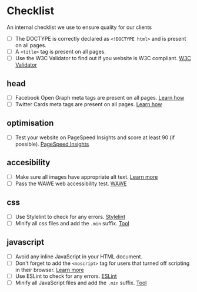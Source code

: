 # Checklist

An internal checklist we use to ensure quality for our clients

- [ ] The DOCTYPE is correctly declared as `<!DOCTYPE html>` and is present on all pages.
- [ ] A `<title>` tag is present on all pages.
- [ ] Use the W3C Validator to find out if you website is W3C compliant. [W3C Validator](https://validator.w3.org)

## head

- [ ] Facebook Open Graph meta tags are present on all pages. [Learn how](resources/open-graph.md)
- [ ] Twitter Cards meta tags are present on all pages. [Learn how](resources/twitter-cards.md)

## optimisation

- [ ] Test your website on PageSpeed Insights and score at least 90 (if possible). [PageSpeed Insights]([https://pagespeed.web.dev)

## accesibility

- [ ] Make sure all images have appropriate alt text. [Learn more](resources/alt-text.md)
- [ ] Pass the WAWE web accessibility test. [WAWE](https://wave.webaim.org)

## css

- [ ] Use Stylelint to check for any errors. [Stylelint](https://stylelint.io)
- [ ] Minify all css files and add the `.min` suffix. [Tool](https://github.com/ben-eb/cssnano)

## javascript

- [ ] Avoid any inline JavaScript in your HTML document.
- [ ] Don't forget to add the `<noscript>` tag for users that turned off scripting in their browser. [Learn more](https://developer.mozilla.org/en-US/docs/Web/HTML/Element/noscript)
- [ ] Use ESLint to check for any errors. [ESLint](https://eslint.org)
- [ ] Minify all JavaScript files and add the `.min` suffix. [Tool](https://github.com/mishoo/UglifyJS2)
